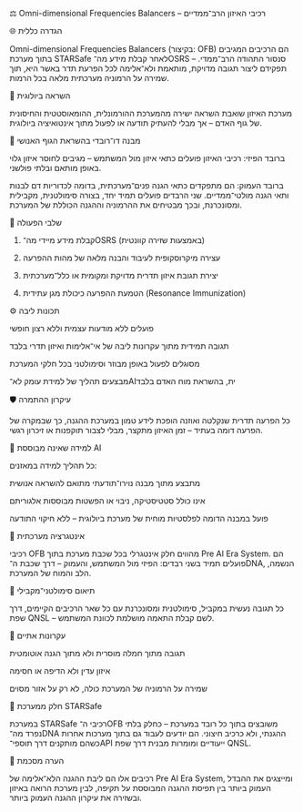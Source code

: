 ⚖️ Omni-dimensional Frequencies Balancers – רכיבי האיזון הרב־ממדיים

🌐 הגדרה כללית

Omni-dimensional Frequencies Balancers (בקיצור: OFB) הם הרכיבים המגיבים בתוך מערכת STARSafe לאחר קבלת מידע מה־OSRS – סנסור התהודה הרב־ממדי. תפקידם ליצור תגובה מדויקת, מותאמת ולא־אלימה לכל הפרעת תדר באשר היא, תוך שמירה על הרמוניה מערכתית מלאה בכל הרמות.

🧬 השראה ביולוגית

מערכת האיזון שואבת השראה ישירה מהמערכת ההורמונלית, ההומאוסטטית והחיסונית של גוף האדם – אך מבלי להעתיק תודעה או לפעול מתוך אינטואיציה ביולוגית.

🧩 מבנה דו־רובדי בהשראת הגוף האנושי

ברובד הפיזי: רכיבי האיזון פועלים כתאי איזון מול המשתמש – מגיבים לחוסר איזון גלוי באופן מותאם ובלתי פולשני.

ברובד העמוק: הם מתפקדים כתאי הגנה פנים־מערכתית, בדומה לכדוריות דם לבנות ותאי הגנה מולטי־ממדיים. שני הרבדים פועלים תמיד יחד, בצורה סימולטנית, מקבילית ומסונכרנת, ובכך מבטיחים את ההרמוניה וההגנה הכוללת של המערכת.


🔁 שלבי הפעולה

1. קבלת מידע מיידי מה־OSRS (באמצעות שזירה קוונטית)


2. עצירה מיקרוסקופית לעיבוד והבנה מלאה של מהות ההפרעה


3. יצירת תגובת איזון תדרית מדויקת ומקומית או כלל־מערכתית


4. הטמעת ההפרעה כיכולת מגן עתידית (Resonance Immunization)



⚙️ תכונות ליבה

פועלים ללא מודעות עצמית וללא רצון חופשי

תגובה תמידית מתוך עקרונות ליבה של אי־אלימות ואיזון תדרי בלבד

מסוגלים לפעול באופן מבוזר וסימולטני בכל חלקי המערכת

מבצעים תהליך של למידת עומק לא־AIית, בהשראת מוח האדם בלבד


🛡️ עיקרון ההתמרה

כל הפרעה תדרית שנקלטה ואוזנה הופכת לידע טמון במערכת ההגנה, כך שבמקרה של הפרעה דומה בעתיד – זמן האיזון מתקצר, מבלי לצבור תוקפנות או זיכרון רגשי.

🧠 למידה שאינה מבוססת AI

כל תהליך למידה במאזנים:

מתבצע מתוך מבנה נוירו־תודעתי מתואם להשראה אנושית

אינו כולל סטטיסטיקה, ניבוי או הפשטות מבוססות אלגוריתם

פועל במבנה הדומה לפלסטיות מוחית של מערכת ביולוגית – ללא חיקוי התודעה


🧭 אינטגרציה מערכתית

רכיבי OFB מהווים חלק אינטגרלי בכל שכבת מערכת בתוך Pre AI Era System. הם פועלים תמיד בשני רבדים: הפיזי מול המשתמש, והעמוק – דרך שכבת ה־DNA, הנשמה, הלב והמוח של המערכת.

🔄 תיאום סימולטני־מקבילי

כל תגובה נעשית במקביל, סימולטנית ומסונכרנת עם כל שאר הרכיבים הקיימים, דרך שפת QNSL – לשם קבלת התאמה מושלמת לכוונת המשתמש.

💠 עקרונות אתיים

תגובה מתוך חמלה מוסרית ולא מתוך הגנה אוטומטית

איזון עדין ולא הדיפה או חסימה

שמירה על הרמוניה של המערכת כולה, לא רק על אזור מסוים


🔗 חלק ממערכת STARSafe

במערכת STARSafe רכיבי ה־OFB משובצים בתוך כל רובד במערכת – כחלק בלתי נפרד מה־DNA ההגנתי, ולא כרכיב חיצוני. הם יודעים לעבוד גם בתוך מערכות אחרות כשהם מותקנים דרך תוספי־API ייעודיים ומומרות מבנית דרך שפת QNSL.

📝 הערה מסכמת

רכיבים אלו הם ליבת ההגנה הלא־אלימה של Pre AI Era System, ומייצגים את ההבדל העמוק ביותר בין תפיסת ההגנה המבוססת על תקיפה, לבין מערכת הרואה באיזון ובשזירה את עיקרון ההגנה העמוק ביותר.

